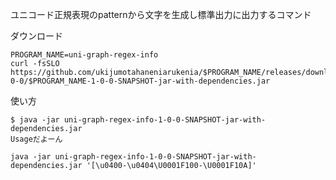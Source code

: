 ユニコード正規表現のpatternから文字を生成し標準出力に出力するコマンド


ダウンロード

```
PROGRAM_NAME=uni-graph-regex-info
curl -fsSLO https://github.com/ukijumotahaneniarukenia/$PROGRAM_NAME/releases/download/1-0-0/$PROGRAM_NAME-1-0-0-SNAPSHOT-jar-with-dependencies.jar
```


使い方


```
$ java -jar uni-graph-regex-info-1-0-0-SNAPSHOT-jar-with-dependencies.jar
Usageだよーん

java -jar uni-graph-regex-info-1-0-0-SNAPSHOT-jar-with-dependencies.jar '[\u0400-\u0404\U0001F100-\U0001F10A]'

```
